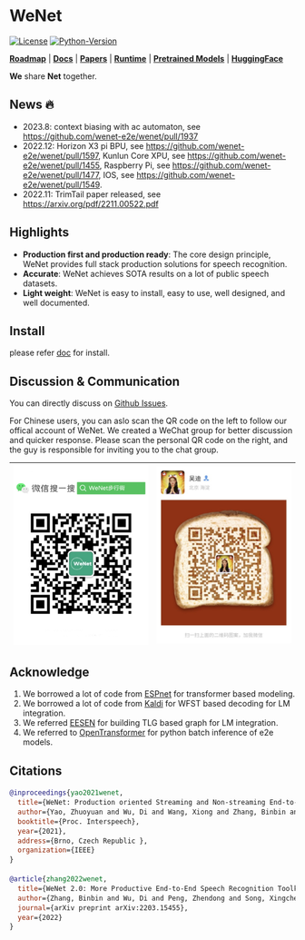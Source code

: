 # WeNet

[![License](https://img.shields.io/badge/License-Apache%202.0-brightgreen.svg)](https://opensource.org/licenses/Apache-2.0)
[![Python-Version](https://img.shields.io/badge/Python-3.7%7C3.8-brightgreen)](https://github.com/wenet-e2e/wenet)

[**Roadmap**](https://github.com/wenet-e2e/wenet/issues/1683)
| [**Docs**](https://wenet-e2e.github.io/wenet)
| [**Papers**](https://wenet-e2e.github.io/wenet/papers.html)
| [**Runtime**](https://github.com/wenet-e2e/wenet/tree/main/runtime)
| [**Pretrained Models**](docs/pretrained_models.md)
| [**HuggingFace**](https://huggingface.co/spaces/wenet/wenet_demo)

**We** share **Net** together.

## News :fire:

* 2023.8: context biasing with ac automaton, see https://github.com/wenet-e2e/wenet/pull/1937
* 2022.12: Horizon X3 pi BPU, see https://github.com/wenet-e2e/wenet/pull/1597, Kunlun Core XPU, see https://github.com/wenet-e2e/wenet/pull/1455, Raspberry Pi, see https://github.com/wenet-e2e/wenet/pull/1477, IOS, see https://github.com/wenet-e2e/wenet/pull/1549.
* 2022.11: TrimTail paper released, see https://arxiv.org/pdf/2211.00522.pdf

## Highlights

* **Production first and production ready**: The core design principle, WeNet provides full stack production solutions for speech recognition.
* **Accurate**: WeNet achieves SOTA results on a lot of public speech datasets.
* **Light weight**: WeNet is easy to install, easy to use, well designed, and well documented.


## Install
please refer [doc](docs/install.md) for install.


## Discussion & Communication

You can directly discuss on [Github Issues](https://github.com/wenet-e2e/wenet/issues).

For Chinese users, you can aslo scan the QR code on the left to follow our offical account of WeNet.
We created a WeChat group for better discussion and quicker response.
Please scan the personal QR code on the right, and the guy is responsible for inviting you to the chat group.

| <img src="https://github.com/robin1001/qr/blob/master/wenet.jpeg" width="250px"> | <img src="https://github.com/robin1001/qr/blob/master/binbin.jpeg" width="250px"> |
| ---- | ---- |


## Acknowledge

1. We borrowed a lot of code from [ESPnet](https://github.com/espnet/espnet) for transformer based modeling.
2. We borrowed a lot of code from [Kaldi](http://kaldi-asr.org/) for WFST based decoding for LM integration.
3. We referred [EESEN](https://github.com/srvk/eesen) for building TLG based graph for LM integration.
4. We referred to [OpenTransformer](https://github.com/ZhengkunTian/OpenTransformer/) for python batch inference of e2e models.

## Citations

``` bibtex
@inproceedings{yao2021wenet,
  title={WeNet: Production oriented Streaming and Non-streaming End-to-End Speech Recognition Toolkit},
  author={Yao, Zhuoyuan and Wu, Di and Wang, Xiong and Zhang, Binbin and Yu, Fan and Yang, Chao and Peng, Zhendong and Chen, Xiaoyu and Xie, Lei and Lei, Xin},
  booktitle={Proc. Interspeech},
  year={2021},
  address={Brno, Czech Republic },
  organization={IEEE}
}

@article{zhang2022wenet,
  title={WeNet 2.0: More Productive End-to-End Speech Recognition Toolkit},
  author={Zhang, Binbin and Wu, Di and Peng, Zhendong and Song, Xingchen and Yao, Zhuoyuan and Lv, Hang and Xie, Lei and Yang, Chao and Pan, Fuping and Niu, Jianwei},
  journal={arXiv preprint arXiv:2203.15455},
  year={2022}
}
```
